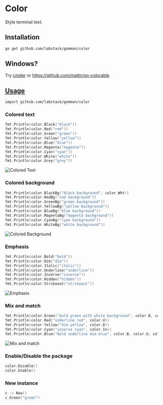 # Color

Style terminal text.

## Installation

```sh
go get github.com/labstack/gommon/color
```

## Windows?

Try [cmder](http://bliker.github.io/cmder) or https://github.com/mattn/go-colorable

## [Usage](https://github.com/labstack/gommon/blob/master/color/color_test.go)

```sh
import github.com/labstack/gommon/color
```

### Colored text

```go
fmt.Println(color.Black("black"))
fmt.Println(color.Red("red"))
fmt.Println(color.Green("green"))
fmt.Println(color.Yellow("yellow"))
fmt.Println(color.Blue("blue"))
fmt.Println(color.Magenta("magenta"))
fmt.Println(color.Cyan("cyan"))
fmt.Println(color.White("white"))
fmt.Println(color.Grey("grey"))
```
![Colored Text](http://i.imgur.com/8RtY1QR.png)

### Colored background

```go
fmt.Println(color.BlackBg("black background", color.Wht))
fmt.Println(color.RedBg("red background"))
fmt.Println(color.GreenBg("green background"))
fmt.Println(color.YellowBg("yellow background"))
fmt.Println(color.BlueBg("blue background"))
fmt.Println(color.MagentaBg("magenta background"))
fmt.Println(color.CyanBg("cyan background"))
fmt.Println(color.WhiteBg("white background"))
```
![Colored Background](http://i.imgur.com/SrrS6lw.png)

### Emphasis

```go
fmt.Println(color.Bold("bold"))
fmt.Println(color.Dim("dim"))
fmt.Println(color.Italic("italic"))
fmt.Println(color.Underline("underline"))
fmt.Println(color.Inverse("inverse"))
fmt.Println(color.Hidden("hidden"))
fmt.Println(color.Strikeout("strikeout"))
```
![Emphasis](http://i.imgur.com/3RSJBbc.png)

### Mix and match

```go
fmt.Println(color.Green("bold green with white background", color.B, color.WhtBg))
fmt.Println(color.Red("underline red", color.U))
fmt.Println(color.Yellow("dim yellow", color.D))
fmt.Println(color.Cyan("inverse cyan", color.In))
fmt.Println(color.Blue("bold underline dim blue", color.B, color.U, color.D))
```
![Mix and match](http://i.imgur.com/jWGq9Ca.png)

### Enable/Disable the package

```go
color.Disable()
color.Enable()
```

### New instance

```go
c := New()
c.Green("green")
```
